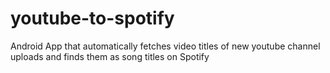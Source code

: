 # youtube-to-spotify
Android App that automatically fetches video titles of new youtube channel uploads and finds them as song titles on Spotify
